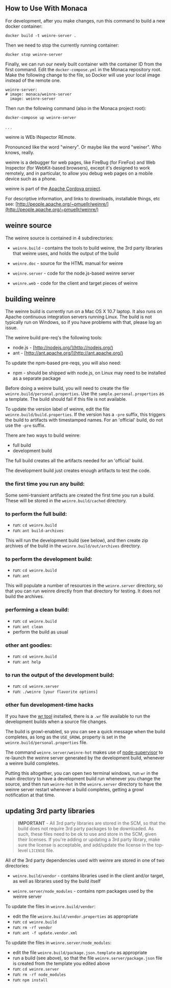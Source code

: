 <!--
 * Licensed to the Apache Software Foundation (ASF) under one
 * or more contributor license agreements.  See the NOTICE file
 * distributed with this work for additional information
 * regarding copyright ownership.  The ASF licenses this file
 * to you under the Apache License, Version 2.0 (the
 * "License"); you may not use this file except in compliance
 * with the License.  You may obtain a copy of the License at
 *
 *     http://www.apache.org/licenses/LICENSE-2.0
 *
 * Unless required by applicable law or agreed to in writing,
 * software distributed under the License is distributed on an
 * "AS IS" BASIS, WITHOUT WARRANTIES OR CONDITIONS OF ANY
 * KIND, either express or implied.  See the License for the
 * specific language governing permissions and limitations
 * under the License.
-->

How to Use With Monaca
----------------------
For development, after you make changes, run this command to build a new docker container:
```
docker build -t weinre-server .
```

Then we need to stop the currently running container:
```
docker stop weinre-server
```

Finally, we can run our newly built container with the container ID from the first command. Edit the `docker-compose.yml` in the Monaca repository root. Make the following change to the file, so Docker will use your local image instead of the remote one.
```
weinre-server:
# image: monaca/weinre-server
  image: weinre-server

```

Then run the following command (also in the Monaca project root):
```
docker-compose up weinre-server
```

.
.
.

weinre is WEb INspector REmote.

Pronounced like the word "winery". Or maybe like the word "weiner".
Who knows, really.

weinre is a debugger for web pages,
like FireBug (for FireFox) and Web Inspector (for WebKit-based browsers),
except it's designed to work remotely, and in particular,
to allow you debug web pages on a mobile device such as a phone.

weinre is part of the
[Apache Cordova project](http://cordova.io/).

For descriptive information, and links to downloads, installable things, etc
see: [http://people.apache.org/~pmuellr/weinre/](http://people.apache.org/~pmuellr/weinre/)

weinre source
-------------

The weinre source is contained in 4 subdirectories:

* `weinre.build` - contains the tools to build weinre, the 3rd party libraries
that weinre uses, and holds the output of the build

* `weinre.doc` - source for the HTML manual for weinre

* `weinre.server` - code for the node.js-based weinre server

* `weinre.web` - code for the client and target pieces of weinre


building weinre
---------------

The weinre build is currently run on a Mac OS X 10.7 laptop.  It also runs on
Apache continuous integration servers running Linux.  The build is not
typically run on Windows, so if you have problems with that, please log an
issue.

The weinre build pre-req's the following tools:

* node.js - [http://nodejs.org/](http://nodejs.org/)
* ant - [http://ant.apache.org/](http://ant.apache.org/)

To update the npm-based pre-reqs, you will also need:

* npm - should be shipped with node.js, on Linux may need to be installed as a
separate package

Before doing a weinre build, you will need to create the file
`weinre.build/personal.properties`.  Use the `sample.personal.properties` as a
template. The build should fail if this file is not available.

To update the version label of weinre, edit the file
`weinre.build/build.properties`.  If the version has a `-pre` suffix, this
triggers the build to artifacts with timestamped names.  For an 'official'
build, do not use the `-pre` suffix.

There are two ways to build weinre:

* full build
* development build

The full build creates all the artifacts needed for an 'official' build.

The development build just creates enough artifacts to test the code.

### the first time you run any build: ###

Some semi-transient artifacts are created the first time you run a build.
These will be stored in the `weinre.build/cached` directory.

### to perform the full build: ###

* run: `cd weinre.build`
* run: `ant build-archives`

This will run the development build (see below), and then create zip archives
of the build in the `weinre.build/out/archives` directory.

### to perform the development build: ###

* run: `cd weinre.build`
* run: `ant`

This will populate a number of resources in the `weinre.server` directory, so
that you can run weinre directly from that directory for testing.  It does not
build the archives.

### performing a clean build: ###

* run: `cd weinre.build`
* run: `ant clean`
* perform the build as usual

### other ant goodies: ###

* run: `cd weinre.build`
* run: `ant help`

### to run the output of the development build: ###

* run: `cd weinre.server`
* run: `./weinre [your flavorite options]`

### other fun development-time hacks ###

If you have the [wr tool](https://npmjs.org/package/wr) installed, there is
a `.wr` file available to run the development builds when a source file
changes.

The build is growl-enabled, so you can see a quick message when the build
completes, as long as the `USE_GROWL` property is set in the
`weinre.build/personal.properties` file.

The command `weinre.server/weinre-hot` makes use of
[node-supervisor](https://github.com/isaacs/node-supervisor) to re-launch the
weinre server generated by the development build, whenever a weinre build
completes.

Putting this altogether, you can open two terminal windows, run `wr` in the
main directory to have a development build run whenever you change
the source, and then run `weinre-hot` in the `weinre.server` directory to have
the weinre server restart whenever a build completes, getting a growl
notification at that time.

updating 3rd party libraries
-----------------------------

> **IMPORTANT** - All 3rd party libraries are stored in the SCM, so that the
build does not require 3rd party packages to be downloaded.  As such, these
files need to be ok to use and store in the SCM, given their licenses.  If
you're adding or updating a 3rd party library, make sure the license is
acceptable, and add/update the license in the top-level `LICENSE` file.

All of the 3rd party dependencies used with weinre are stored in one of two
directories:

* `weinre.build/vendor` - contains libraries used in the client and/or target,
as well as libraries used by the build itself

* `weinre.server/node_modules` - contains npm packages used by the weinre server

To update the files in `weinre.build/vendor`:

* edit the file `weinre.build/vendor.properties` as appropriate
* run: `cd weinre.build`
* run: `rm -rf vendor`
* run: `ant -f update.vendor.xml`

To update the files in `weinre.server/node_modules`:

* edit the file `weinre.build/package.json.template` as appropriate
* run a build (see above), so that the file `weinre.server/package.json` file is created
from the template you edited above
* run: `cd weinre.server`
* run: `rm -rf node_modules`
* run: `npm install`